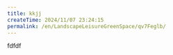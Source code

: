 ```yaml
---
title: kkjj
createTime: 2024/11/07 23:24:15
permalink: /en/LandscapeLeisureGreenSpace/qv7Feglb/
---
```

fdfdf 